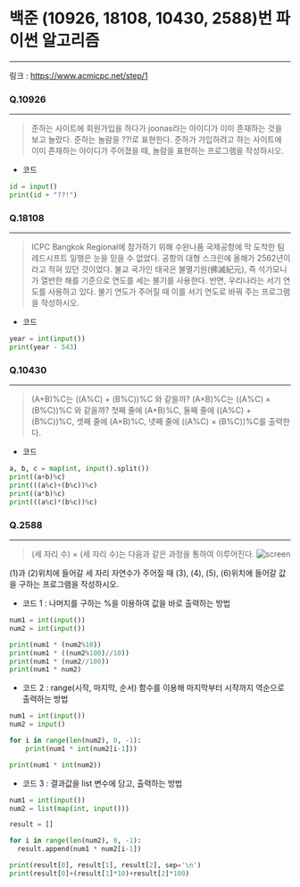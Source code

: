 # 백준 (10926, 18108, 10430, 2588)번 파이썬 알고리즘
-------
링크 : https://www.acmicpc.net/step/1
  
### Q.10926
-----
>준하는 사이트에 회원가입을 하다가 joonas라는 아이디가 이미 존재하는 것을 보고 놀랐다. 준하는 놀람을 ??!로 표현한다. 준하가 가입하려고 하는 사이트에 이미 존재하는 아이디가 주어졌을 때, 놀람을 표현하는 프로그램을 작성하시오.

* 코드
```py 
id = input()
print(id + "??!")
```

### Q.18108
-----
>ICPC Bangkok Regional에 참가하기 위해 수완나품 국제공항에 막 도착한 팀 레드시프트 일행은 눈을 믿을 수 없었다. 공항의 대형 스크린에 올해가 2562년이라고 적혀 있던 것이었다.
불교 국가인 태국은 불멸기원(佛滅紀元), 즉 석가모니가 열반한 해를 기준으로 연도를 세는 불기를 사용한다. 반면, 우리나라는 서기 연도를 사용하고 있다. 불기 연도가 주어질 때 이를 서기 연도로 바꿔 주는 프로그램을 작성하시오.

* 코드 
```py
year = int(input())
print(year - 543)
```

### Q.10430
-----
> (A+B)%C는 ((A%C) + (B%C))%C 와 같을까?
(A×B)%C는 ((A%C) × (B%C))%C 와 같을까?
첫째 줄에 (A+B)%C, 둘째 줄에 ((A%C) + (B%C))%C, 셋째 줄에 (A×B)%C, 넷째 줄에 ((A%C) × (B%C))%C를 출력한다.

* 코드
```py
a, b, c = map(int, input().split())
print((a+b)%c)
print(((a%c)+(b%c))%c)
print((a*b)%c)
print(((a%c)*(b%c))%c)
```

### Q.2588
-----
>(세 자리 수) × (세 자리 수)는 다음과 같은 과정을 통하여 이루어진다.
![screen](https://www.acmicpc.net/upload/images/f5NhGHVLM4Ix74DtJrwfC97KepPl27s%20(1).png)

(1)과 (2)위치에 들어갈 세 자리 자연수가 주어질 때 (3), (4), (5), (6)위치에 들어갈 값을 구하는 프로그램을 작성하시오.

* 코드 1 : 나머지를 구하는 %을 이용하여 값을 바로 출력하는 방법
```py
num1 = int(input())
num2 = int(input())

print(num1 * (num2%10))
print(num1 * ((num2%100)//10))
print(num1 * (num2//100))
print(num1 * num2)
```
* 코드 2 : range(시작, 마지막, 순서) 함수를 이용해 마지막부터 시작까지 역순으로 출력하는 방법
```py
num1 = int(input())
num2 = input()

for i in range(len(num2), 0, -1):
    print(num1 * int(num2[i-1]))

print(num1 * int(num2))
```

* 코드 3 : 결과값을 list 변수에 담고, 출력하는 방법
```py
num1 = int(input())
num2 = list(map(int, input()))

result = []

for i in range(len(num2), 0, -1):
  result.append(num1 * num2[i-1])

print(result[0], result[1], result[2], sep='\n')
print(result[0]+(result[1]*10)+result[2]*100)
```